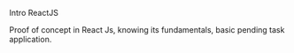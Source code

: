 Intro ReactJS

Proof of concept in React Js, knowing its fundamentals, basic pending task application.
